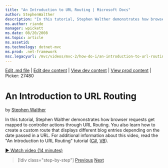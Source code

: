 ```yaml
---
title: "An Introduction to URL Routing | Microsoft Docs"
author: StephenWalther
description: "In this tutorial, Stephen Walther demonstrates how browser requests get mapped to controller actions through URL Routing. You also learn how to create a cust..."
ms.author: riande
manager: wpickett
ms.date: 08/20/2008
ms.topic: article
ms.assetid: 
ms.technology: dotnet-mvc
ms.prod: .net-framework
msc.legacyurl: /mvc/videos/mvc-2/how-do-i/an-introduction-to-url-routing
---
```

[Edit .md file](C:\Projects\msc\dev\Msc.Www\Web.ASP\App_Data\github\mvc\videos\mvc-2\how-do-i\an-introduction-to-url-routing.md) | [Edit dev content](http://www.aspdev.net/umbraco#/content/content/edit/26693) | [View dev content](http://docs.aspdev.net/tutorials/mvc/videos/mvc-2/how-do-i/an-introduction-to-url-routing.html) | [View prod content](http://www.asp.net/mvc/videos/mvc-2/how-do-i/an-introduction-to-url-routing) | Picker: 27480

An Introduction to URL Routing
====================
by [Stephen Walther](https://github.com/StephenWalther)

In this tutorial, Stephen Walther demonstrates how browser requests get mapped to controller actions through URL Routing. You also learn how to create a custom route that displays different blog entries depending on the date passed in a URL. For additional information about this video, read the "An Introduction to URL Routing" tutorial ([C#](../../../overview/older-versions-1/controllers-and-routing/asp-net-mvc-routing-overview-cs.md), [VB](../../../overview/older-versions-1/controllers-and-routing/asp-net-mvc-routing-overview-vb.md)).

[&#9654; Watch video (14 minutes)](https://channel9.msdn.com/Blogs/ASP-NET-Site-Videos/an-introduction-to-url-routing)

>[!div class="step-by-step"] [Previous](understanding-views-view-data-and-html-helpers.md) [Next](preventing-javascript-injection-attacks.md)